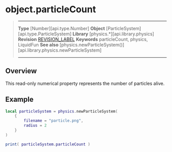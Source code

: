 # object.particleCount

> --------------------- ------------------------------------------------------------------------------------------
> __Type__              [Number][api.type.Number]
> __Object__            [ParticleSystem][api.type.ParticleSystem]
> __Library__           [physics.*][api.library.physics]
> __Revision__          [REVISION_LABEL](REVISION_URL)
> __Keywords__          particleCount, physics, LiquidFun
> __See also__          [physics.newParticleSystem()][api.library.physics.newParticleSystem]
> --------------------- ------------------------------------------------------------------------------------------


## Overview

This read-only numerical property represents the number of particles alive.


## Example

``````lua
local particleSystem = physics.newParticleSystem(
	{
		filename = "particle.png",
		radius = 2
	}
)

print( particleSystem.particleCount )
``````

